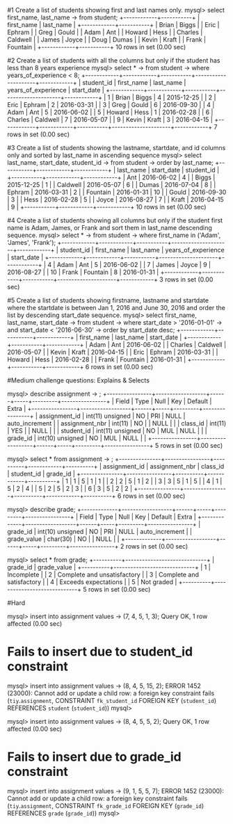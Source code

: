 #1 Create a list of students showing first and last names only.
    mysql> select first_name, last_name
        -> from student;
    +------------+-----------+
    | first_name | last_name |
    +------------+-----------+
    | Brian      | Biggs     |
    | Eric       | Ephram    |
    | Greg       | Gould     |
    | Adam       | Ant       |
    | Howard     | Hess      |
    | Charles    | Caldwell  |
    | James      | Joyce     |
    | Doug       | Dumas     |
    | Kevin      | Kraft     |
    | Frank      | Fountain  |
    +------------+-----------+
    10 rows in set (0.00 sec)

#2 Create a list of students with all the columns but only if the student has less than 8 years experience
    mysql> select *
        -> from student
        -> where years_of_experience < 8;
    +------------+------------+-----------+---------------------+------------+
    | student_id | first_name | last_name | years_of_experience | start_date |
    +------------+------------+-----------+---------------------+------------+
    |          1 | Brian      | Biggs     |                   4 | 2015-12-25 |
    |          2 | Eric       | Ephram    |                   2 | 2016-03-31 |
    |          3 | Greg       | Gould     |                   6 | 2016-09-30 |
    |          4 | Adam       | Ant       |                   5 | 2016-06-02 |
    |          5 | Howard     | Hess      |                   1 | 2016-02-28 |
    |          6 | Charles    | Caldwell  |                   7 | 2016-05-07 |
    |          9 | Kevin      | Kraft     |                   3 | 2016-04-15 |
    +------------+------------+-----------+---------------------+------------+
    7 rows in set (0.00 sec)


#3 Create a list of students showing the lastname, startdate, and id columns only and sorted by last_name in ascending sequence
    mysql> select last_name, start_date, student_id
        -> from student
        -> order by last_name;
    +-----------+------------+------------+
    | last_name | start_date | student_id |
    +-----------+------------+------------+
    | Ant       | 2016-06-02 |          4 |
    | Biggs     | 2015-12-25 |          1 |
    | Caldwell  | 2016-05-07 |          6 |
    | Dumas     | 2016-07-04 |          8 |
    | Ephram    | 2016-03-31 |          2 |
    | Fountain  | 2016-01-31 |         10 |
    | Gould     | 2016-09-30 |          3 |
    | Hess      | 2016-02-28 |          5 |
    | Joyce     | 2016-08-27 |          7 |
    | Kraft     | 2016-04-15 |          9 |
    +-----------+------------+------------+
    10 rows in set (0.00 sec)



#4 Create a list of students showing all columns but only if the student first name is Adam, James, or Frank and sort them in last_name descending sequence.
    mysql> select *
        -> from student
        -> where first_name in ('Adam', 'James', 'Frank');
    +------------+------------+-----------+---------------------+------------+
    | student_id | first_name | last_name | years_of_experience | start_date |
    +------------+------------+-----------+---------------------+------------+
    |          4 | Adam       | Ant       |                   5 | 2016-06-02 |
    |          7 | James      | Joyce     |                   9 | 2016-08-27 |
    |         10 | Frank      | Fountain  |                   8 | 2016-01-31 |
    +------------+------------+-----------+---------------------+------------+
    3 rows in set (0.00 sec)



#5 Create a list of students showing firstname, lastname and startdate where the startdate is between Jan 1, 2016 and June 30, 2016 and order the list by descending start_date sequence.
    mysql> select first_name, last_name, start_date
        -> from student
        -> where start_date > '2016-01-01'
        -> and start_date < '2016-06-30'
        -> order by start_date desc;
    +------------+-----------+------------+
    | first_name | last_name | start_date |
    +------------+-----------+------------+
    | Adam       | Ant       | 2016-06-02 |
    | Charles    | Caldwell  | 2016-05-07 |
    | Kevin      | Kraft     | 2016-04-15 |
    | Eric       | Ephram    | 2016-03-31 |
    | Howard     | Hess      | 2016-02-28 |
    | Frank      | Fountain  | 2016-01-31 |
    +------------+-----------+------------+
    6 rows in set (0.00 sec)



#Medium challenge questions: Explains & Selects

mysql> describe assignment
    -> ;
+----------------+------------------+------+-----+---------+----------------+
| Field          | Type             | Null | Key | Default | Extra          |
+----------------+------------------+------+-----+---------+----------------+
| assignment_id  | int(11) unsigned | NO   | PRI | NULL    | auto_increment |
| assignment_nbr | int(11)          | NO   |     | NULL    |                |
| class_id       | int(11)          | YES  |     | NULL    |                |
| student_id     | int(11) unsigned | NO   | MUL | NULL    |                |
| grade_id       | int(10) unsigned | NO   | MUL | NULL    |                |
+----------------+------------------+------+-----+---------+----------------+
5 rows in set (0.00 sec)

mysql> select * from assignment
    -> ;
+---------------+----------------+----------+------------+----------+
| assignment_id | assignment_nbr | class_id | student_id | grade_id |
+---------------+----------------+----------+------------+----------+
|             1 |              1 |        5 |          1 |        1 |
|             2 |              2 |        5 |          1 |        2 |
|             3 |              3 |        5 |          1 |        5 |
|             4 |              1 |        5 |          2 |        4 |
|             5 |              2 |        5 |          2 |        3 |
|             6 |              3 |        5 |          2 |        2 |
+---------------+----------------+----------+------------+----------+
6 rows in set (0.00 sec)

mysql> describe grade;
+-------------+------------------+------+-----+---------+----------------+
| Field       | Type             | Null | Key | Default | Extra          |
+-------------+------------------+------+-----+---------+----------------+
| grade_id    | int(10) unsigned | NO   | PRI | NULL    | auto_increment |
| grade_value | char(30)         | NO   |     | NULL    |                |
+-------------+------------------+------+-----+---------+----------------+
2 rows in set (0.00 sec)

mysql> select * from grade;
+----------+-----------------------------+
| grade_id | grade_value                 |
+----------+-----------------------------+
|        1 | Incomplete                  |
|        2 | Complete and unsatisfactory |
|        3 | Complete and satisfactory   |
|        4 | Exceeds expectations        |
|        5 | Not graded                  |
+----------+-----------------------------+
5 rows in set (0.00 sec)


#Hard

mysql> insert into assignment values
    -> (7, 4, 5, 1, 3);
Query OK, 1 row affected (0.00 sec)

# Fails to insert due to student_id constraint
mysql> insert into assignment values
    -> (8, 4, 5, 15, 2);
ERROR 1452 (23000): Cannot add or update a child row: a foreign key constraint fails (`tiy`.`assignment`, CONSTRAINT `fk_student_id` FOREIGN KEY (`student_id`) REFERENCES `student` (`student_id`))
mysql>


mysql> insert into assignment values
    -> (8, 4, 5, 5, 2);
Query OK, 1 row affected (0.00 sec)

# Fails to insert due to grade_id constraint
mysql> insert into assignment values
    -> (9, 1, 5, 5, 7);
ERROR 1452 (23000): Cannot add or update a child row: a foreign key constraint fails (`tiy`.`assignment`, CONSTRAINT `fk_grade_id` FOREIGN KEY (`grade_id`) REFERENCES `grade` (`grade_id`))
mysql>
